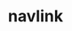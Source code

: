 ---
layout: page
title: navlink
nav: false
navlink: true
links:
  - title: cv.pdf
    permalink: /assets/pdf/cv.pdf
    nav_order: 97
---
